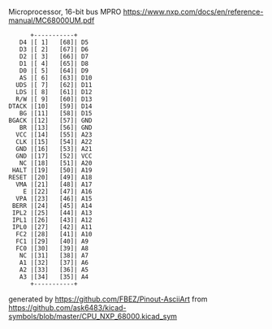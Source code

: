 Microprocessor, 16-bit bus
MPRO
https://www.nxp.com/docs/en/reference-manual/MC68000UM.pdf


	      +-----------+
	   D4 |[ 1]   [68]| D5
	   D3 |[ 2]   [67]| D6
	   D2 |[ 3]   [66]| D7
	   D1 |[ 4]   [65]| D8
	   D0 |[ 5]   [64]| D9
	   AS |[ 6]   [63]| D10
	  UDS |[ 7]   [62]| D11
	  LDS |[ 8]   [61]| D12
	  R/W |[ 9]   [60]| D13
	DTACK |[10]   [59]| D14
	   BG |[11]   [58]| D15
	BGACK |[12]   [57]| GND
	   BR |[13]   [56]| GND
	  VCC |[14]   [55]| A23
	  CLK |[15]   [54]| A22
	  GND |[16]   [53]| A21
	  GND |[17]   [52]| VCC
	   NC |[18]   [51]| A20
	 HALT |[19]   [50]| A19
	RESET |[20]   [49]| A18
	  VMA |[21]   [48]| A17
	    E |[22]   [47]| A16
	  VPA |[23]   [46]| A15
	 BERR |[24]   [45]| A14
	 IPL2 |[25]   [44]| A13
	 IPL1 |[26]   [43]| A12
	 IPL0 |[27]   [42]| A11
	  FC2 |[28]   [41]| A10
	  FC1 |[29]   [40]| A9
	  FC0 |[30]   [39]| A8
	   NC |[31]   [38]| A7
	   A1 |[32]   [37]| A6
	   A2 |[33]   [36]| A5
	   A3 |[34]   [35]| A4
	      +-----------+


generated by https://github.com/FBEZ/Pinout-AsciiArt from https://github.com/ask6483/kicad-symbols/blob/master/CPU_NXP_68000.kicad_sym